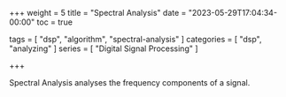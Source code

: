+++
weight = 5
title = "Spectral Analysis"
date = "2023-05-29T17:04:34-00:00"
toc = true

tags = [ "dsp", "algorithm", "spectral-analysis" ]
categories = [ "dsp", "analyzing" ]
series = [ "Digital Signal Processing" ]

+++

Spectral Analysis analyses the frequency components of a signal.

